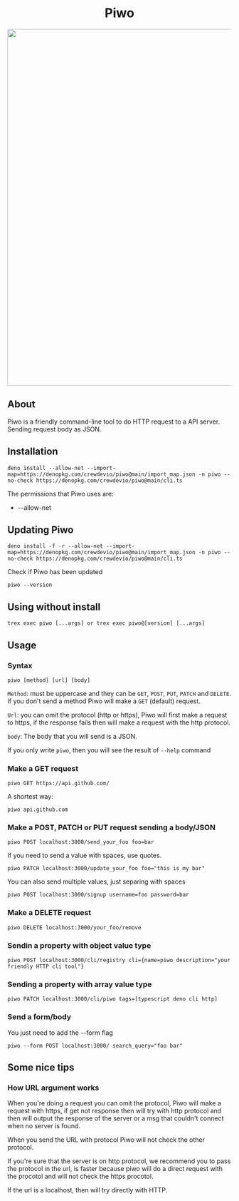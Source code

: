 <h1 align="center">Piwo</h1>

<p align="center">
<img src="https://cdn.discordapp.com/attachments/845424135018250283/869636557328482344/unknown.png" width="800">
</p>

## About

Piwo is a friendly command-line tool to do HTTP request to a API server. Sending request body as JSON.

## Installation

```console
deno install --allow-net --import-map=https://denopkg.com/crewdevio/piwo@main/import_map.json -n piwo --no-check https://denopkg.com/crewdevio/piwo@main/cli.ts
```

The permissions that Piwo uses are:

- --allow-net


## Updating Piwo

```console
deno install -f -r --allow-net --import-map=https://denopkg.com/crewdevio/piwo@main/import_map.json -n piwo --no-check https://denopkg.com/crewdevio/piwo@main/cli.ts
```

Check if Piwo has been updated

```console
piwo --version
```

## Using without install

```console
trex exec piwo [...args] or trex exec piwo@[version] [...args]
```


## Usage

### Syntax

```console
piwo [method] [url] [body]
```

`Method`: must be uppercase and they can be `GET`, `POST`, `PUT`, `PATCH` and `DELETE`. If you don't send a method Piwo will make a `GET` (default) request.

`Url`: you can omit the protocol (http or https), Piwo will first make a request to https, if the response fails then will make a request with the http protocol.

`body`: The body that you will send is a JSON.

If you only write `piwo`, then you will see the result of `--help` command

### Make a GET request

```console
piwo GET https://api.github.com/
```

A shortest way:

```console
piwo api.github.com
```

### Make a POST, PATCH or PUT request sending a body/JSON

```console
piwo POST localhost:3000/send_your_foo foo=bar
```

If you need to send a value with spaces, use quotes.

```console
piwo PATCH localhost:3000/update_your_foo foo="this is my bar"
```

You can also send multiple values, just separing with spaces

```console
piwo POST localhost:3000/signup username=foo password=bar
```

### Make a DELETE request

```console
piwo DELETE localhost:3000/your_foo/remove
```

### Sendin a property with object value type

```console
piwo POST localhost:3000/cli/registry cli={name=piwo description="your friendly HTTP cli tool"}
```

### Sending a property with array value type

```console
piwo PATCH localhost:3000/cli/piwo tags=[typescript deno cli http]
```

### Send a form/body

You just need to add the --form flag

```console
piwo --form POST localhost:3000/ search_query="foo bar"
```

## Some nice tips

### How URL argument works
When you're doing a request you can omit the protocol, Piwo will make a request with https, if get not response then will try with http protocol and then will output the response of the server or a msg that couldn't connect when no server is found.

When you send the URL with protocol Piwo will not check the other protocol.

If you're sure that the server is on http protocol, we recommend you to pass the protocol in the url, is faster because piwo will do a direct request with the procotol and will not check the https procotol.

If the url is a localhost, then will try directly with HTTP.